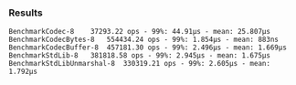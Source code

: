 ### Results

	BenchmarkCodec-8	37293.22 ops - 99%: 44.91µs - mean: 25.807µs
	BenchmarkCodecBytes-8	554434.24 ops - 99%: 1.854µs - mean: 883ns
	BenchmarkCodecBuffer-8	457181.30 ops - 99%: 2.496µs - mean: 1.669µs
	BenchmarkStdLib-8	381818.58 ops - 99%: 2.945µs - mean: 1.675µs
	BenchmarkStdLibUnmarshal-8	330319.21 ops - 99%: 2.605µs - mean: 1.792µs
